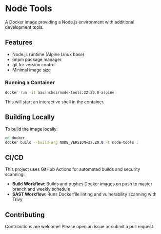 # Node Tools

A Docker image providing a Node.js environment with additional development tools.

## Features

- Node.js runtime (Alpine Linux base)
- pnpm package manager
- git for version control
- Minimal image size

### Running a Container

```bash
docker run -it aasanchez/node-tools:22.20.0-alpine
```

This will start an interactive shell in the container.

## Building Locally

To build the image locally:

```bash
cd docker
docker build --build-arg NODE_VERSION=22.20.0 -t node-tools .
```

## CI/CD

This project uses GitHub Actions for automated builds and security scanning:

- **Build Workflow**: Builds and pushes Docker images on push to master branch and weekly schedule
- **SAST Workflow**: Runs Dockerfile linting and vulnerability scanning with Trivy

## Contributing

Contributions are welcome! Please open an issue or submit a pull request.
